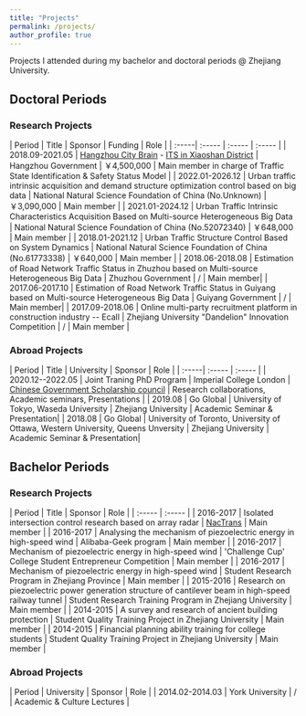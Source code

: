 ```yaml
---
title: "Projects"
permalink: /projects/
author_profile: true
---
```



Projects I attended during my bachelor and doctoral periods @ Zhejiang University.

## Doctoral Periods


### Research Projects

| Period | Title | Sponsor | Funding | Role |
| :-----| :----- | :----- | :----- |
| 2018.09-2021.05 | [Hangzhou City Brain](https://hzcitybrain.hangzhou.gov.cn/#/) - [ITS in Xiaoshan District](http://www.xiaoshan.gov.cn/art/2019/6/5/art_1302903_34474561.html) <!-- [杭州城市大脑](https://kaimaoge.github.io/) (杭州城市大脑-萧山区交通小脑-开发 '城市交通态势分析与预测系统' ） --> | Hangzhou Government | ￥4,500,000 | Main member in charge of Traffic State Identification & Safety Status Model |
| 2022.01-2026.12 | Urban traffic intrinsic acquisition and demand structure optimization
control based on big data <!-- 基于大数据的城市交通本征获取与需求结构优化控制 --> | National Natural Science Foundation of China (No.Unknown) | ￥3,090,000 | Main member |
| 2021.01-2024.12 | Urban Traffic Intrinsic Characteristics Acquisition Based on Multi-source Heterogeneous Big Data <!-- 基于多源异构大数据的城市交通本征获取 --> | National Natural Science Foundation of China (No.52072340) | ￥648,000 | Main member |
| 2018.01-2021.12 | Urban Traffic Structure Control Based on System Dynamics <!-- 基于系统动力学的城市交通结构控制 --> | National Natural Science Foundation of China (No.61773338) | ￥640,000 | Main member |
| 2018.06-2018.08 | Estimation of Road Network Traffic Status in Zhuzhou based on Multi-source Heterogeneous Big Data <!-- 基于多源混合大数据的贵阳市路网交通运行状况综合评估 --> | Zhuzhou Government | / | Main member|
| 2017.06-2017.10 | Estimation of Road Network Traffic Status in Guiyang based on Multi-source Heterogeneous Big Data <!-- 基于多源混合大数据的贵阳市路网交通运行状况综合评估 --> | Guiyang Government | / | Main member|
| 2017.09-2018.06 | Online multi-party recruitment platform in construction industry -- Ecall | Zhejiang University "Dandelion" Innovation Competition | / | Main member |


### Abroad Projects

| Period | Title | University | Sponsor | Role |
| :-----| :----- | :----- |
| 2020.12--2022.05 | Joint Traning PhD Program | Imperial College London | [Chinese Government Scholarship council](https://www.csc.edu.cn) | Research collaborations, Academic seminars, Presentations  |
| 2019.08 | Go Global | University of Tokyo, Waseda University | Zhejiang University | Academic Seminar & Presentation|
| 2018.08  | Go Global | University of Toronto, University of Ottawa, Western University, Queens Unversity | Zhejiang University | Academic Seminar & Presentation|


## Bachelor Periods

### Research Projects

| Period | Title | Sponsor | Role |
| :----- | :----- |
| 2016-2017 | Isolated intersection control research based on array radar <!-- 基于阵列雷达的单点信号控制研究 -->| [NacTrans](http://www.nactrans.com.cn) <!-- 全国大学生交通科技大赛 --> | Main member |
| 2016-2017 | Analysing the mechanism of piezoelectric energy in high-speed wind | Alibaba-Geek program | Main member |
| 2016-2017 | Mechanism of piezoelectric energy in high-speed wind | 'Challenge Cup' College Student Entrepreneur Competition | Main member |
| 2016-2017 | Mechanism of piezoelectric energy in high-speed wind | Student Research Program in Zhejiang Province | Main member |
| 2015-2016 | Research on piezoelectric power generation structure of cantilever beam in high-speed railway tunnel <!-- 高速铁路隧道内悬臂梁压电发电结构研究 --> | Student Research Training Program in Zhejiang University | Main member |
| 2014-2015 | A survey and research of ancient building protection <!-- 古建筑保护的考察及研究 --> | Student Quality Training Project in Zhejiang University <!-- 浙江大学学生素质训练 --> | Main member |
| 2014-2015 | Financial planning ability training for college students <!-- 大学生个人理财规划能力训练营 --> | Student Quality Training Project in Zhejiang University <!-- 浙江大学学生素质训练 --> | Main member |


### Abroad Projects

| Period | University | Sponsor | Role |
| 2014.02-2014.03 | York University | / | Academic & Culture Lectures |








